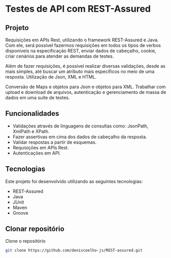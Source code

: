 # Testes de API com REST-Assured


## Projeto

Requisições em APIs Rest, utilizando o framework REST-Assured e Java. Com ele, será possível fazermos requisições em todos os tipos de verbos disponíveis na especificação REST, enviar dados de cabeçalho, cookie, criar cenários para atender as demandas de testes.

Além de fazer requisições, é possível realizar diversas validações, desde as mais simples, até buscar um atributo mais específicos no meio de uma resposta. Utilização de Json, XML e HTML.

Conversão de Maps e objetos para Json e objetos para XML. Trabalhar com upload e download de arquivos, autenticação e gerenciamento de massa de dados em uma suíte de testes.

## Funcionalidades

- Validações através de linguagens de consultas como: JsonPath, XmlPath e XPath.
- Fazer assertivas em cima dos dados de cabeçalho da resposta.
- Validar respostas a partir de esquemas.
- Requisições em APIs Rest.
- Autenticações em API.

## Tecnologias

Este projeto foi desenvolvido utilizando as seguintes tecnologias:

- REST-Assured
- Java
- JUnit
- Maven
- Groove

## Clonar repositório

Clone o repositório

```bash
git clone https://github.com/deniscoelho-js/REST-assured.git

```
